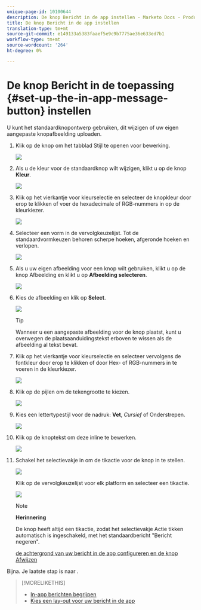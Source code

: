 ```yaml
---
unique-page-id: 10100644
description: De knop Bericht in de app instellen - Marketo Docs - Productdocumentatie
title: De knop Bericht in de app instellen
translation-type: tm+mt
source-git-commit: e149133a5383faaef5e9c9b7775ae36e633ed7b1
workflow-type: tm+mt
source-wordcount: '264'
ht-degree: 0%

---
```



# De knop Bericht in de toepassing {#set-up-the-in-app-message-button} instellen

U kunt het standaardknopontwerp gebruiken, dit wijzigen of uw eigen aangepaste knopafbeelding uploaden.

1. Klik op de knop om het tabblad Stijl te openen voor bewerking.

   ![](assets/image2016-5-6-15-3a6-3a55.png)

1. Als u de kleur voor de standaardknop wilt wijzigen, klikt u op de knop **Kleur**.

   ![](assets/image2016-5-6-15-3a10-3a38.png)

1. Klik op het vierkantje voor kleurselectie en selecteer de knopkleur door erop te klikken of voer de hexadecimale of RGB-nummers in op de kleurkiezer.

   ![](assets/image2016-5-6-15-3a14-3a8.png)

1. Selecteer een vorm in de vervolgkeuzelijst. Tot de standaardvormkeuzen behoren scherpe hoeken, afgeronde hoeken en verlopen.

   ![](assets/image2016-5-6-15-3a16-3a26.png)

1. Als u uw eigen afbeelding voor een knop wilt gebruiken, klikt u op de knop Afbeelding en klikt u op **Afbeelding selecteren**.

   ![](assets/image2016-5-6-15-3a18-3a18.png)

1. Kies de afbeelding en klik op **Select**.

   ![](assets/image2016-5-6-16-3a36-3a0.png)

   >[!TIP]
   >
   >Wanneer u een aangepaste afbeelding voor de knop plaatst, kunt u overwegen de plaatsaanduidingstekst erboven te wissen als de afbeelding al tekst bevat.

1. Klik op het vierkantje voor kleurselectie en selecteer vervolgens de fontkleur door erop te klikken of door Hex- of RGB-nummers in te voeren in de kleurkiezer.

   ![](assets/image2016-5-6-16-3a39-3a4.png)

1. Klik op de pijlen om de tekengrootte te kiezen.

   ![](assets/image2016-5-6-16-3a41-3a52.png)

1. Kies een lettertypestijl voor de nadruk: **Vet**, *Cursief* of Onderstrepen.

   ![](assets/image2016-5-6-16-3a43-3a47.png)

1. Klik op de knoptekst om deze inline te bewerken.

   ![](assets/image2016-5-6-16-3a46-3a17.png)

1. Schakel het selectievakje in om de tikactie voor de knop in te stellen.

   ![](assets/image2016-5-6-16-3a47-3a54.png)

   Klik op de vervolgkeuzelijst voor elk platform en selecteer een tikactie.

   ![](assets/image2016-5-6-16-3a49-3a40.png)

   >[!NOTE]
   >
   >**Herinnering**
   >
   >
   >De knop heeft altijd een tikactie, zodat het selectievakje Actie tikken automatisch is ingeschakeld, met het standaardbericht &quot;Bericht negeren&quot;.

   [de achtergrond van uw bericht in de app configureren en de knop Afwijzen](set-up-the-in-app-message-background.md)

Bijna. Je laatste stap is naar .

>[!MORELIKETHIS]
>
>* [In-app berichten begrijpen](../../../../product-docs/mobile-marketing/in-app-messages/understanding-in-app-messages.md)
>* [Kies een lay-out voor uw bericht in de app](choose-a-layout-for-your-in-app-message.md)

>



